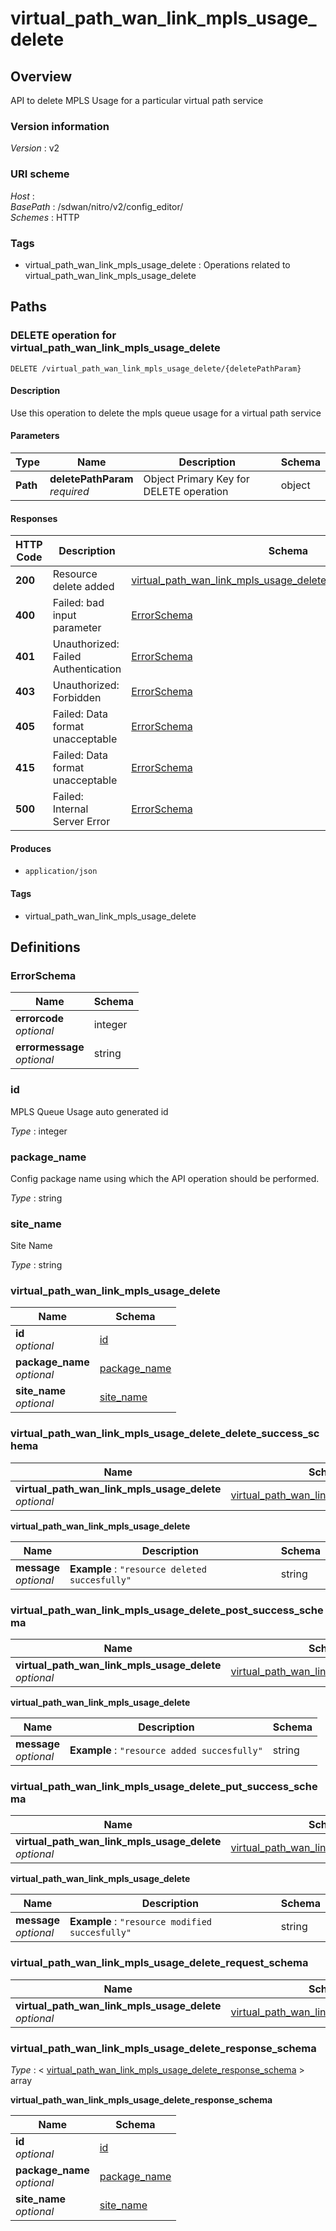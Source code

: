 # virtual\_path\_wan\_link\_mpls\_usage\_delete


<a name="overview"></a>
## Overview
API to delete MPLS Usage for a particular virtual path service


### Version information
*Version* : v2


### URI scheme
*Host* : <MGMT-IP>  
*BasePath* : /sdwan/nitro/v2/config\_editor/  
*Schemes* : HTTP


### Tags

* virtual\_path\_wan\_link\_mpls\_usage\_delete : Operations related to virtual\_path\_wan\_link\_mpls\_usage\_delete 




<a name="paths"></a>
## Paths

<a name="virtual\_path\_wan\_link\_mpls\_usage\_delete-deletepathparam-delete"></a>
### DELETE operation for virtual\_path\_wan\_link\_mpls\_usage\_delete
```
DELETE /virtual_path_wan_link_mpls_usage_delete/{deletePathParam}
```


#### Description
Use this operation to delete the mpls queue usage for a virtual path service


#### Parameters

|Type|Name|Description|Schema|
|---|---|---|---|
|**Path**|**deletePathParam**  <br>*required*|Object Primary Key for DELETE operation|object|


#### Responses

|HTTP Code|Description|Schema|
|---|---|---|
|**200**|Resource delete added|[virtual\_path\_wan\_link\_mpls\_usage\_delete\_delete\_success\_schema](#virtual\_path\_wan\_link\_mpls\_usage\_delete\_delete\_success\_schema)|
|**400**|Failed: bad input parameter|[ErrorSchema](#errorschema)|
|**401**|Unauthorized: Failed Authentication|[ErrorSchema](#errorschema)|
|**403**|Unauthorized: Forbidden|[ErrorSchema](#errorschema)|
|**405**|Failed: Data format unacceptable|[ErrorSchema](#errorschema)|
|**415**|Failed: Data format unacceptable|[ErrorSchema](#errorschema)|
|**500**|Failed: Internal Server Error|[ErrorSchema](#errorschema)|


#### Produces

* `application/json`


#### Tags

* virtual\_path\_wan\_link\_mpls\_usage\_delete




<a name="definitions"></a>
## Definitions

<a name="errorschema"></a>
### ErrorSchema

|Name|Schema|
|---|---|
|**errorcode**  <br>*optional*|integer|
|**errormessage**  <br>*optional*|string|


<a name="id"></a>
### id
MPLS Queue Usage auto generated id

*Type* : integer


<a name="package\_name"></a>
### package\_name
Config package name using which the API operation should be performed.

*Type* : string


<a name="site\_name"></a>
### site\_name
Site Name

*Type* : string


<a name="virtual\_path\_wan\_link\_mpls\_usage\_delete"></a>
### virtual\_path\_wan\_link\_mpls\_usage\_delete

|Name|Schema|
|---|---|
|**id**  <br>*optional*|[id](#id)|
|**package\_name**  <br>*optional*|[package\_name](#package\_name)|
|**site\_name**  <br>*optional*|[site\_name](#site\_name)|


<a name="virtual\_path\_wan\_link\_mpls\_usage\_delete\_delete\_success\_schema"></a>
### virtual\_path\_wan\_link\_mpls\_usage\_delete\_delete\_success\_schema

|Name|Schema|
|---|---|
|**virtual\_path\_wan\_link\_mpls\_usage\_delete**  <br>*optional*|[virtual\_path\_wan\_link\_mpls\_usage\_delete](#virtual\_path\_wan\_link\_mpls\_usage\_delete\_delete\_success\_schema-virtual\_path\_wan\_link\_mpls\_usage\_delete)|

<a name="virtual\_path\_wan\_link\_mpls\_usage\_delete\_delete\_success\_schema-virtual\_path\_wan\_link\_mpls\_usage\_delete"></a>
**virtual\_path\_wan\_link\_mpls\_usage\_delete**

|Name|Description|Schema|
|---|---|---|
|**message**  <br>*optional*|**Example** : `"resource deleted succesfully"`|string|


<a name="virtual\_path\_wan\_link\_mpls\_usage\_delete\_post\_success\_schema"></a>
### virtual\_path\_wan\_link\_mpls\_usage\_delete\_post\_success\_schema

|Name|Schema|
|---|---|
|**virtual\_path\_wan\_link\_mpls\_usage\_delete**  <br>*optional*|[virtual\_path\_wan\_link\_mpls\_usage\_delete](#virtual\_path\_wan\_link\_mpls\_usage\_delete\_post\_success\_schema-virtual\_path\_wan\_link\_mpls\_usage\_delete)|

<a name="virtual\_path\_wan\_link\_mpls\_usage\_delete\_post\_success\_schema-virtual\_path\_wan\_link\_mpls\_usage\_delete"></a>
**virtual\_path\_wan\_link\_mpls\_usage\_delete**

|Name|Description|Schema|
|---|---|---|
|**message**  <br>*optional*|**Example** : `"resource added succesfully"`|string|


<a name="virtual\_path\_wan\_link\_mpls\_usage\_delete\_put\_success\_schema"></a>
### virtual\_path\_wan\_link\_mpls\_usage\_delete\_put\_success\_schema

|Name|Schema|
|---|---|
|**virtual\_path\_wan\_link\_mpls\_usage\_delete**  <br>*optional*|[virtual\_path\_wan\_link\_mpls\_usage\_delete](#virtual\_path\_wan\_link\_mpls\_usage\_delete\_put\_success\_schema-virtual\_path\_wan\_link\_mpls\_usage\_delete)|

<a name="virtual\_path\_wan\_link\_mpls\_usage\_delete\_put\_success\_schema-virtual\_path\_wan\_link\_mpls\_usage\_delete"></a>
**virtual\_path\_wan\_link\_mpls\_usage\_delete**

|Name|Description|Schema|
|---|---|---|
|**message**  <br>*optional*|**Example** : `"resource modified succesfully"`|string|


<a name="virtual\_path\_wan\_link\_mpls\_usage\_delete\_request\_schema"></a>
### virtual\_path\_wan\_link\_mpls\_usage\_delete\_request\_schema

|Name|Schema|
|---|---|
|**virtual\_path\_wan\_link\_mpls\_usage\_delete**  <br>*optional*|[virtual\_path\_wan\_link\_mpls\_usage\_delete](#virtual\_path\_wan\_link\_mpls\_usage\_delete)|


<a name="virtual\_path\_wan\_link\_mpls\_usage\_delete\_response\_schema"></a>
### virtual\_path\_wan\_link\_mpls\_usage\_delete\_response\_schema
*Type* : < [virtual\_path\_wan\_link\_mpls\_usage\_delete\_response\_schema](#virtual\_path\_wan\_link\_mpls\_usage\_delete\_response\_schema-inline) > array

<a name="virtual\_path\_wan\_link\_mpls\_usage\_delete\_response\_schema-inline"></a>
**virtual\_path\_wan\_link\_mpls\_usage\_delete\_response\_schema**

|Name|Schema|
|---|---|
|**id**  <br>*optional*|[id](#id)|
|**package\_name**  <br>*optional*|[package\_name](#package\_name)|
|**site\_name**  <br>*optional*|[site\_name](#site\_name)|





